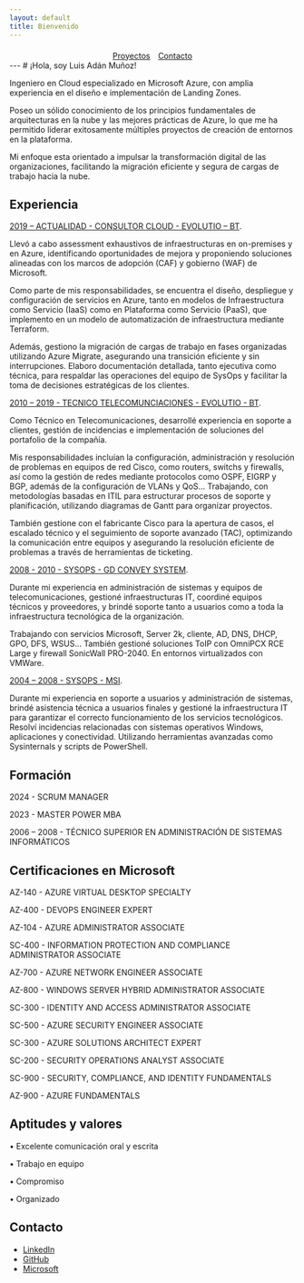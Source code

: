 ```yaml
---
layout: default
title: Bienvenido
---
```

<div id="botones" style="text-align: center; margin-top: 20px;">
    <a href="./proy.md" class="button">Proyectos</a>
    <a href="./contact.md" class="button" style="margin-left: 10px;">Contacto</a>
</div>
---
# ¡Hola, soy Luis Adán Muñoz!

Ingeniero en Cloud especializado en Microsoft Azure, con amplia experiencia en el diseño e implementación de Landing Zones. 

Poseo un sólido conocimiento de los principios fundamentales de arquitecturas en la nube y las mejores prácticas de Azure, lo que me ha permitido liderar exitosamente múltiples proyectos de creación de entornos en la plataforma. 

Mi enfoque esta orientado a impulsar la transformación digital de las organizaciones, facilitando la migración eficiente y segura de cargas de trabajo hacia la nube.

## Experiencia

<u>2019 – ACTUALIDAD - CONSULTOR CLOUD - EVOLUTIO – BT</u>.

Llevó a cabo assessment exhaustivos de infraestructuras en on-premises y en Azure, identificando oportunidades de mejora y proponiendo soluciones alineadas con los marcos de adopción (CAF) y gobierno (WAF) de Microsoft. 

Como parte de mis responsabilidades, se encuentra el diseño, despliegue y configuración de servicios en Azure, tanto en modelos de Infraestructura como Servicio (IaaS) como en Plataforma como Servicio (PaaS), que implemento en un modelo de automatización de infraestructura mediante Terraform.

Además, gestiono la migración de cargas de trabajo en fases organizadas utilizando Azure Migrate, asegurando una transición eficiente y sin interrupciones. 
Elaboro documentación detallada, tanto ejecutiva como técnica, para respaldar las operaciones del equipo de SysOps y facilitar la toma de decisiones estratégicas de los clientes.

<u>2010 – 2019 - TECNICO TELECOMUNCIACIONES - EVOLUTIO - BT</u>.

Como Técnico en Telecomunicaciones, desarrollé experiencia en soporte a clientes, gestión de incidencias e implementación de soluciones del portafolio de la compañía. 

Mis responsabilidades incluían la configuración, administración y resolución de problemas en equipos de red Cisco, como routers, switchs y firewalls, así como la gestión de redes mediante protocolos como OSPF, EIGRP y BGP, además de la configuración de VLANs y QoS… Trabajando, con metodologías basadas en ITIL para estructurar procesos de soporte y planificación, utilizando diagramas de Gantt para organizar proyectos. 

También gestione con el fabricante Cisco para la apertura de casos, el escalado técnico y el seguimiento de soporte avanzado (TAC), optimizando la comunicación entre equipos y asegurando la resolución eficiente de problemas a través de herramientas de ticketing.

<u>2008 - 2010 - SYSOPS - GD CONVEY SYSTEM</u>. 

Durante mi experiencia en administración de sistemas y equipos de telecomunicaciones, gestioné infraestructuras IT, coordiné equipos técnicos y proveedores, y brindé soporte tanto a usuarios como a toda la infraestructura tecnológica de la organización. 

Trabajando con servicios Microsoft, Server 2k, cliente, AD, DNS, DHCP, GPO, DFS, WSUS... También gestioné soluciones ToIP con OmniPCX RCE Large y firewall SonicWall PRO-2040. En entornos virtualizados con VMWare.

<u>2004 – 2008 - SYSOPS - MSI</u>.

Durante mi experiencia en soporte a usuarios y administración de sistemas, brindé asistencia técnica a usuarios finales y gestioné la infraestructura IT para garantizar el correcto funcionamiento de los servicios tecnológicos. Resolví incidencias relacionadas con sistemas operativos Windows, aplicaciones y conectividad. Utilizando herramientas avanzadas como Sysinternals y scripts de PowerShell. 

## Formación

2024 - SCRUM MANAGER

2023 - MASTER POWER MBA

2006 – 2008 - TÉCNICO SUPERIOR EN ADMINISTRACIÓN DE SISTEMAS INFORMÁTICOS


## Certificaciones en Microsoft

AZ-140 - AZURE VIRTUAL DESKTOP SPECIALTY

AZ-400 - DEVOPS ENGINEER EXPERT

AZ-104 - AZURE ADMINISTRATOR ASSOCIATE

SC-400 - INFORMATION PROTECTION AND COMPLIANCE ADMINISTRATOR ASSOCIATE

AZ-700 - AZURE NETWORK ENGINEER ASSOCIATE

AZ-800 - WINDOWS SERVER HYBRID ADMINISTRATOR ASSOCIATE

SC-300 - IDENTITY AND ACCESS ADMINISTRATOR ASSOCIATE

SC-500 - AZURE SECURITY ENGINEER ASSOCIATE

SC-300 - AZURE SOLUTIONS ARCHITECT EXPERT

SC-200 - SECURITY OPERATIONS ANALYST ASSOCIATE

SC-900 - SECURITY, COMPLIANCE, AND IDENTITY FUNDAMENTALS

AZ-900 - AZURE FUNDAMENTALS


## Aptitudes y valores

•	Excelente comunicación oral y escrita

•	Trabajo en equipo

•	Compromiso

•	Organizado

## Contacto

- [LinkedIn](https://www.linkedin.com/in/luis-adan/)
- [GitHub](https://github.com/luisadanmunoz)
- [Microsoft](https://learn.microsoft.com/es-es/users/luisadanmunoz/transcript/vy8p1t6gnl2qo9e)